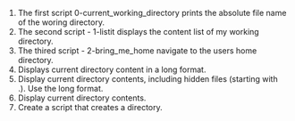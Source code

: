 1. The first script 0-current_working_directory prints the absolute file name of the woring directory.
2. The second script - 1-listit displays the content list of my working directory.
3. The thired script - 2-bring_me_home navigate to the users home directory.
4. Displays current directory content in a long format.
5. Display current directory contents, including hidden files (starting with .). Use the long format.
6. Display current directory contents.
7. Create a script that creates a directory.
